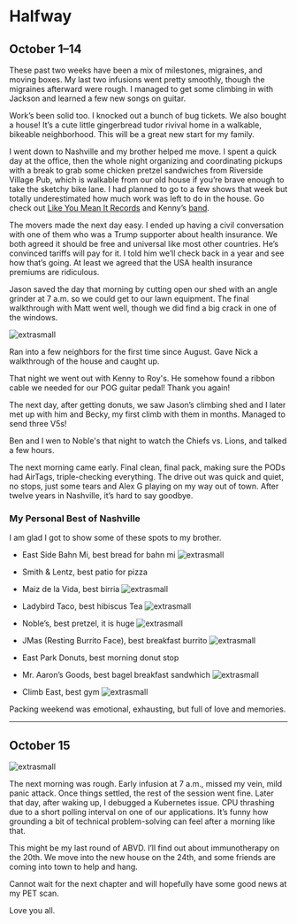 # Halfway

## October 1–14

These past two weeks have been a mix of milestones, migraines, and moving boxes. My last two infusions went pretty smoothly, though the migraines afterward were rough. I managed to get some climbing in with Jackson and learned a few new songs on guitar.

Work’s been solid too. I knocked out a bunch of bug tickets. We also bought a house! It’s a cute little gingerbread tudor rivival home in a walkable, bikeable neighborhood. This will be a great new start for my family.

I went down to Nashville and my brother helped me move. I spent a quick day at the office, then the whole night organizing and coordinating pickups with a break to grab some chicken pretzel sandwiches from Riverside Village Pub, which is walkable from our old house if you’re brave enough to take the sketchy bike lane. I had planned to go to a few shows that week but totally underestimated how much work was left to do in the house. Go check out [Like You Mean It Records](https://www.likeyoumeanitrecords.com/) and Kenny’s [band](https://music.apple.com/us/artist/riley-haynie/1454064000).

The movers made the next day easy. I ended up having a civil conversation with one of them who was a Trump supporter about health insurance. We both agreed it should be free and universal like most other countries. He’s convinced tariffs will pay for it. I told him we’ll check back in a year and see how that’s going. At least we agreed that the USA health insurance premiums are ridiculous.

Jason saved the day that morning by cutting open our shed with an angle grinder at 7 a.m. so we could get to our lawn equipment. The final walkthrough with Matt went well, though we did find a big crack in one of the windows.

![extrasmall](anglegrinder.JPG)

Ran into a few neighbors for the first time since August. Gave Nick a walkthrough of the house and caught up.

That night we went out with Kenny to Roy's. He somehow found a ribbon cable we needed for our POG guitar pedal! Thank you again!

The next day, after getting donuts, we saw Jason’s climbing shed and I later met up with him and Becky, my first climb with them in months. Managed to send three V5s!

Ben and I wen to Noble's that night to watch the Chiefs vs. Lions, and talked a few hours.

The next morning came early. Final clean, final pack, making sure the PODs had AirTags, triple-checking everything. The drive out was quick and quiet, no stops, just some tears and Alex G playing on my way out of town. After twelve years in Nashville, it’s hard to say goodbye.

### My Personal Best of Nashville

I am glad I got to show some of these spots to my brother.

- East Side Bahn Mi, best bread for bahn mi
![extrasmall](eastsidebahnmi.JPG)

- Smith & Lentz, best patio for pizza

- Maiz de la Vida, best birria
![extrasmall](maizdelavida.JPG)

- Ladybird Taco, best hibiscus Tea
![extrasmall](ladybird.JPG)

- Noble’s, best pretzel, it is huge
![extrasmall](nobles.JPG)

- JMas (Resting Burrito Face), best breakfast burrito
![extrasmall](jmas.JPG)

- East Park Donuts, best morning donut stop

- Mr. Aaron’s Goods, best bagel breakfast sandwhich
![extrasmall](mraaronsgoods.JPG)

- Climb East, best gym
![extrasmall](climbeast.JPG)


Packing weekend was emotional, exhausting, but full of love and memories.  

---

## October 15

![extrasmall](sitemansunrise.JPG)

The next morning was rough. Early infusion at 7 a.m., missed my vein, mild panic attack. Once things settled, the rest of the session went fine. Later that day, after waking up, I debugged a Kubernetes issue. CPU thrashing due to a short polling interval on one of our applications. It’s funny how grounding a bit of technical problem-solving can feel after a morning like that.

This might be my last round of ABVD. I’ll find out about immunotherapy on the 20th. We move into the new house on the 24th, and some friends are coming into town to help and hang.

Cannot wait for the next chapter and will hopefully have some good news at my PET scan.

Love you all.
